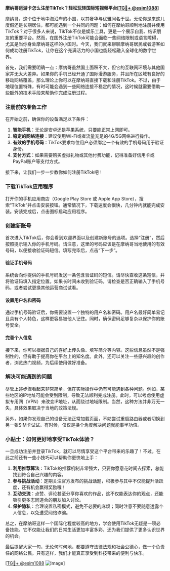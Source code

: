 **摩纳哥远游卡怎么注册TikTok？轻松玩转国际短视频平台[[TG💪+ @esim1088](https://t.me/s/esim1088)]**

摩纳哥，这个位于地中海沿岸的小国，以其奢华与优雅闻名于世。无论你是来这儿度假还是长期居住，都可能遇到一个共同的问题：如何在摩纳哥顺利地注册并使用TikTok？对于很多人来说，TikTok不仅是娱乐工具，更是一个展示自我、结识朋友的重要平台。然而，在国外注册TikTok可能会面临一些网络限制或语言障碍，尤其是当你身处摩纳哥这样的小国时。今天，我们就来聊聊摩纳哥居民或者游客如何成功注册TikTok，让你在这个充满活力的小国也能轻松融入全球化的数字世界。

首先，我们需要明确一点：摩纳哥虽然国土面积不大，但它的互联网环境与其他国家并无太大差异。如果你的手机已经开通了国际漫游服务，并且所在区域有良好的移动网络覆盖，那么理论上你可以在摩纳哥直接下载和注册TikTok。不过，由于地理位置特殊，有时可能会遇到一些网络连接不稳定的情况，这时候就需要借助一些额外的技术手段来帮助你完成注册过程。

### 注册前的准备工作

在开始之前，确保你的设备满足以下条件：

1. **智能手机**：无论是安卓还是苹果系统，只要能正常上网即可。
2. **稳定的网络连接**：建议使用Wi-Fi或者流量充足的4G/5G网络进行操作。
3. **有效的手机号码**：TikTok要求每位用户必须绑定一个有效的手机号码用于验证身份。
4. **支付方式**：如果需要购买虚拟礼物或其他付费功能，记得准备好信用卡或PayPal账户等支付方式。

接下来，让我们一步一步教你如何注册TikTok吧！

### 下载TikTok应用程序

打开你的手机应用商店（Google Play Store 或 Apple App Store），搜索“TikTok”并点击安装按钮。通常情况下，下载速度会很快，几分钟内就能完成安装。安装完成后，点击图标启动应用程序。

### 创建新账号

首次进入TikTok后，你会看到欢迎界面以及创建新账号的选项。选择“注册”，然后按照提示输入你的手机号码。请注意，这里的号码应该是在摩纳哥当地使用的有效号码，以便接收验证码短信。填写完毕后，点击“下一步”。

#### 验证手机号码

系统会向你提供的手机号码发送一条包含验证码的短信。请尽快查收这条短信，并将验证码填入指定位置。如果长时间未收到验证码，请检查是否正确输入了手机号码，或者尝试更换其他运营商试试看。

#### 设置用户名和密码

通过手机号码验证后，你需要设置一个独特的用户名和密码。用户名最好简单易记且具有个人特色，这样更容易被他人记住。同时，确保密码足够复杂以保护你的账号安全。

#### 完善个人信息

接下来，你可以根据自己的喜好上传头像、填写简介等内容。这些信息虽然不是强制性的，但有助于提高你在平台上的知名度。此外，还可以关注一些感兴趣的创作者，浏览热门视频，为后续使用做好准备。

### 解决可能遇到的问题

尽管上述步骤看起来非常简单，但在实际操作中仍有可能遇到各种问题。例如，某些地区的IP地址可能会受到限制，导致无法顺利完成注册。此时，可以考虑使用虚拟专用网（VPN）来改变IP地址，从而绕过地域限制。当然，这种方法并非万无一失，具体效果取决于当地的政策法规。

另外，如果你发现自己的设备无法正常加载页面，不妨尝试重启路由器或者切换到另一张SIM卡试试。有时候，仅仅是换个角度解决问题就能事半功倍。

### 小贴士：如何更好地享受TikTok体验？

一旦成功注册并登录TikTok，就可以尽情享受这个平台带来的乐趣了！不过，在此之前还有一些小技巧可以帮助你更快地上手：

1. **利用推荐算法**：TikTok的推荐机制非常强大，只要你愿意花时间去探索，总能找到符合自己兴趣的内容。
2. **参与挑战活动**：定期关注官方发布的挑战话题，积极参与其中不仅能提升活跃度，还有机会赢得奖励哦！
3. **互动交流**：点赞、评论甚至分享你喜欢的作品，这不仅能表达你的观点，还能吸引更多志同道合的朋友加入讨论。
4. **保护隐私**：合理设置私密模式，避免不必要的麻烦；同时注意不要随意透露个人信息，以免遭受网络诈骗。

总之，在摩纳哥这样一个国际化程度较高的地方，学会使用TikTok无疑是一项必备技能。它不仅能让我们的日常生活更加丰富多彩，还为我们提供了更多认识世界的机会。

最后提醒大家一句，无论何时何地，都要遵守法律法规和社会公德心，做一个负责任的网络公民。只有这样，我们才能真正享受到科技带来的便利与快乐。

[[TG💪+ @esim1088](https://t.me/s/esim1088) ![Image](https://i.postimg.cc/4NQfJmqS/Snipaste-2025-05-13-00-14-12.png)]